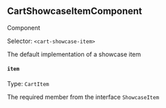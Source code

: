 ## CartShowcaseItemComponent
<span class="badge badge-warning">Component</span>

Selector: `<cart-showcase-item>`

The default implementation of a showcase item





#### `item`

Type: `CartItem`



The required member from the interface `ShowcaseItem`



